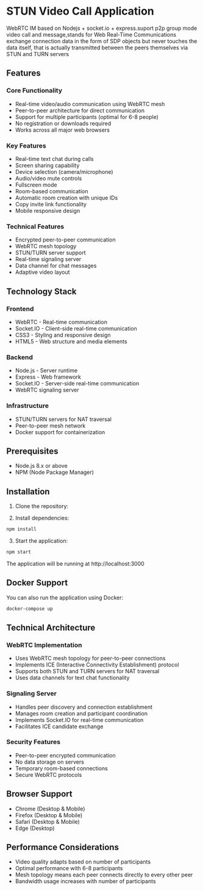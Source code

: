 #  STUN Video Call Application

WebRTC IM based on Nodejs + socket.io + express.suport p2p group mode video call and message,stands for Web Real-Time Communications  exchange connection data in the form of SDP objects but never touches the data itself, that is actually transmitted between the peers themselves via STUN and TURN servers
## Features

### Core Functionality
- Real-time video/audio communication using WebRTC mesh
- Peer-to-peer architecture for direct communication
- Support for multiple participants (optimal for 6-8 people)
- No registration or downloads required
- Works across all major web browsers

### Key Features
- Real-time text chat during calls
- Screen sharing capability
- Device selection (camera/microphone)
- Audio/video mute controls
- Fullscreen mode
- Room-based communication
- Automatic room creation with unique IDs
- Copy invite link functionality
- Mobile responsive design

### Technical Features
- Encrypted peer-to-peer communication
- WebRTC mesh topology
- STUN/TURN server support
- Real-time signaling server
- Data channel for chat messages
- Adaptive video layout

## Technology Stack

### Frontend
- WebRTC - Real-time communication
- Socket.IO - Client-side real-time communication
- CSS3 - Styling and responsive design
- HTML5 - Web structure and media elements

### Backend
- Node.js - Server runtime
- Express - Web framework
- Socket.IO - Server-side real-time communication
- WebRTC signaling server

### Infrastructure
- STUN/TURN servers for NAT traversal
- Peer-to-peer mesh network
- Docker support for containerization

## Prerequisites
- Node.js 8.x or above
- NPM (Node Package Manager)

## Installation

1. Clone the repository:


2. Install dependencies:

```bash
npm install
```

3. Start the application:

```bash
npm start
```

The application will be running at http://localhost:3000

## Docker Support

You can also run the application using Docker:

```bash
docker-compose up
```

## Technical Architecture

### WebRTC Implementation
- Uses WebRTC mesh topology for peer-to-peer connections
- Implements ICE (Interactive Connectivity Establishment) protocol
- Supports both STUN and TURN servers for NAT traversal
- Uses data channels for text chat functionality

### Signaling Server
- Handles peer discovery and connection establishment
- Manages room creation and participant coordination
- Implements Socket.IO for real-time communication
- Facilitates ICE candidate exchange

### Security Features
- Peer-to-peer encrypted communication
- No data storage on servers
- Temporary room-based connections
- Secure WebRTC protocols

## Browser Support
- Chrome (Desktop & Mobile)
- Firefox (Desktop & Mobile)
- Safari (Desktop & Mobile)
- Edge (Desktop)

## Performance Considerations
- Video quality adapts based on number of participants
- Optimal performance with 6-8 participants
- Mesh topology means each peer connects directly to every other peer
- Bandwidth usage increases with number of participants



